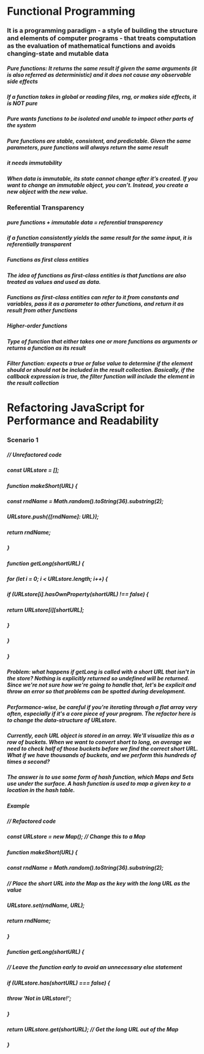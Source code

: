 # Functional Programming

### It is a programming paradigm - a style of building the structure and elements of computer programs - that treats computation as the evaluation of mathematical functions and avoids changing-state and mutable data

##### Pure functions: It returns the same result if given the same arguments (it is also referred as deterministic) and it does not cause any observable side effects

##### If a function takes in global or reading files, rng, or makes side effects, it is NOT pure

##### Pure wants functions to be isolated and unable to impact other parts of the system

##### Pure functions are stable, consistent, and predictable. Given the same parameters, pure functions will always return the same result

##### it needs immutability

##### When data is immutable, its state cannot change after it’s created. If you want to change an immutable object, you can’t. Instead, you create a new object with the new value.

### Referential Transparency

##### pure functions + immutable data = referential transparency

##### if a function consistently yields the same result for the same input, it is referentially transparent

##### Functions as first class entities

##### The idea of functions as first-class entities is that functions are also treated as values and used as data.

##### Functions as first-class entities can refer to it from constants and variables, pass it as a parameter to other functions, and return it as result from other functions

##### Higher-order functions

##### Type of function that either takes one or more functions as arguments or returns a function as its result

##### Filter function: expects a true or false value to determine if the element should or should not be included in the result collection. Basically, if the callback expression is true, the filter function will include the element in the result collection

# Refactoring JavaScript for Performance and Readability

### Scenario 1

##### // Unrefactored code

##### const URLstore = [];

##### function makeShort(URL) {
#####   const rndName = Math.random().toString(36).substring(2);
#####   URLstore.push({[rndName]: URL});
#####   return rndName;
##### }

##### function getLong(shortURL) {
#####   for (let i = 0; i < URLstore.length; i++) {
#####     if (URLstore[i].hasOwnProperty(shortURL) !== false) {
#####       return URLstore[i][shortURL];
#####     }
#####   }
##### }

##### Problem: what happens if getLong is called with a short URL that isn't in the store? Nothing is explicitly returned so undefined will be returned. Since we're not sure how we're going to handle that, let's be explicit and throw an error so that problems can be spotted during development.

##### Performance-wise, be careful if you're iterating through a flat array very often, especially if it's a core piece of your program. The refactor here is to change the data-structure of URLstore.

##### Currently, each URL object is stored in an array. We'll visualize this as a row of buckets. When we want to convert short to long, on average we need to check half of those buckets before we find the correct short URL. What if we have thousands of buckets, and we perform this hundreds of times a second?

##### The answer is to use some form of hash function, which Maps and Sets use under the surface. A hash function is used to map a given key to a location in the hash table.

##### Example

##### // Refactored code

##### const URLstore = new Map(); // Change this to a Map

##### function makeShort(URL) {
#####   const rndName = Math.random().toString(36).substring(2);
#####   // Place the short URL into the Map as the key with the long URL as the value
#####   URLstore.set(rndName, URL);
#####   return rndName;
##### }

##### function getLong(shortURL) {
#####   // Leave the function early to avoid an unnecessary else statement
#####   if (URLstore.has(shortURL) === false) {
#####     throw 'Not in URLstore!';
#####   }
#####   return URLstore.get(shortURL); // Get the long URL out of the Map
##### }
